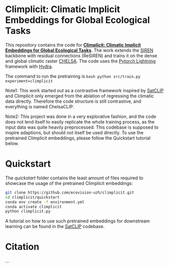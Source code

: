 # Climplicit: Climatic Implicit Embeddings for Global Ecological Tasks
This repository contains the code for [**Climplicit: Climatic Implicit Embeddings for Global Ecological Tasks**](*).
The work extends the [SIREN](https://arxiv.org/abs/2006.09661) backbone with residual connections (ReSIREN) and trains it on the dense and global climatic raster [CHELSA](https://chelsa-climate.org/). The code uses the [Pytorch Lightning](https://lightning.ai/docs/pytorch/stable/) framework with [Hydra](https://hydra.cc/docs/intro/).

The command to run the pretraining is ```bash python src/train.py experiment=climplicit```

Note1: This work started out as a contrastive framework inspired by [SatCLIP](https://github.com/microsoft/satclip) and Climplicit only emerged from the ablation of regressing the climatic data directly. Therefore the code structure is still contrastive, and everything is named ChelsaCLIP.

Note2: This project was done in a very explorative fashion, and the code does not lend itself to easily replicate the whole training process, as the input data was quite heavily preprocessed. This codebase is supposed to inspire adaptions, but should not itself be used directly. To use the pretrained Climplicit embeddings, please follow the Quickstart tutorial below.
# Quickstart
The *quickstart* folder contains the least amount of files required to showcase the usage of the pretrained Climplicit embeddings:
```bash
git clone https://github.com/ecovision-uzh/climplicit.git
cd climplicit/quickstart
conda env create -f environment.yml
conda activate climplicit
python climplicit.py
```
A tutorial on how to use such pretrained embeddings for downstream learning can be found in the [SatCLIP](https://github.com/microsoft/satclip) codebase.

# Citation
...
